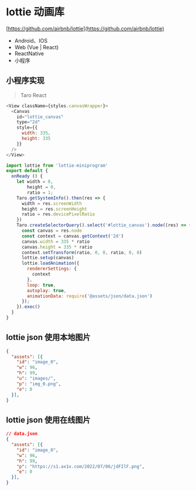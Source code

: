 # lottie 动画库

[https://github.com/airbnb/lottie](https://github.com/airbnb/lottie)

- Android、IOS
- Web (Vue | React)
- ReactNative
- 小程序

## 小程序实现
> Taro React
```js
<View className={styles.canvasWrapper}>
  <Canvas
    id="lottie_canvas"
    type="2d"
    style={{
      width: 335,
      height: 335
    }}
  />
</View>

import lottie from 'lottie-miniprogram'
export default {
  onReady () {
    let width = 0,
        height = 0,
        ratio = 1;
    Taro.getSystemInfo().then(res => {
      width = res.screenWidth
      height = res.screenHeight
      ratio = res.devicePixelRatio
    })
    Taro.createSelectorQuery().select('#lottie_canvas').node((res) => {
      const canvas = res.node
      const context = canvas.getContext('2d')
      canvas.width = 335 * ratio
      canvas.height = 335 * ratio
      context.setTransform(ratio, 0, 0, ratio, 0, 0)
      lottie.setup(canvas)
      lottie.loadAnimation({
        rendererSettings: {
          context
        },
        loop: true,
        autoplay: true,
        animationData: require('@assets/json/data.json')
      });
    }).exec()
  }
}
```

## lottie json 使用本地图片
```json
{
  "assets": [{
    "id": "image_0",
    "w": 96,
    "h": 99,
    "u": "images/",
    "p": "img_0.png",
    "e": 0
  }],
}
```

## lottie json 使用在线图片
```json
// data.json
{
  "assets": [{
    "id": "image_0",
    "w": 96,
    "h": 99,
    "p": "https://s1.ax1x.com/2022/07/06/jdFIlF.png",
    "e": 0
  }],
}
```